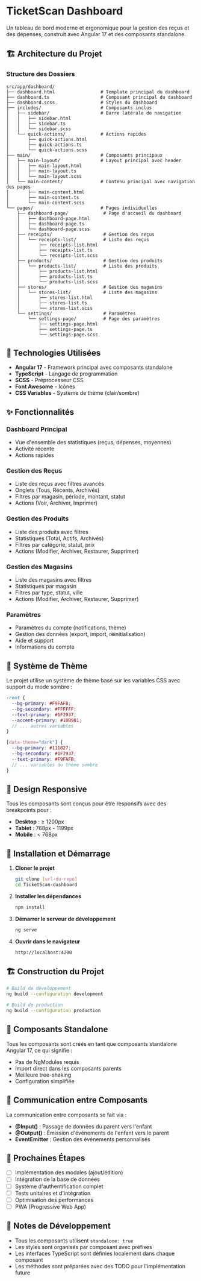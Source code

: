 # TicketScan Dashboard

Un tableau de bord moderne et ergonomique pour la gestion des reçus et des dépenses, construit avec Angular 17 et des composants standalone.

## 🏗️ Architecture du Projet

### Structure des Dossiers

```
src/app/dashboard/
├── dashboard.html                 # Template principal du dashboard
├── dashboard.ts                   # Composant principal du dashboard
├── dashboard.scss                 # Styles du dashboard
├── includes/                      # Composants inclus
│   ├── sidebar/                   # Barre latérale de navigation
│   │   ├── sidebar.html
│   │   ├── sidebar.ts
│   │   └── sidebar.scss
│   └── quick-actions/             # Actions rapides
│       ├── quick-actions.html
│       ├── quick-actions.ts
│       └── quick-actions.scss
├── main/                          # Composants principaux
│   ├── main-layout/               # Layout principal avec header
│   │   ├── main-layout.html
│   │   ├── main-layout.ts
│   │   └── main-layout.scss
│   └── main-content/              # Contenu principal avec navigation des pages
│       ├── main-content.html
│       ├── main-content.ts
│       └── main-content.scss
└── pages/                         # Pages individuelles
    ├── dashboard-page/             # Page d'accueil du dashboard
    │   ├── dashboard-page.html
    │   ├── dashboard-page.ts
    │   └── dashboard-page.scss
    ├── receipts/                   # Gestion des reçus
    │   └── receipts-list/          # Liste des reçus
    │       ├── receipts-list.html
    │       ├── receipts-list.ts
    │       └── receipts-list.scss
    ├── products/                   # Gestion des produits
    │   └── products-list/          # Liste des produits
    │       ├── products-list.html
    │       ├── products-list.ts
    │       └── products-list.scss
    ├── stores/                     # Gestion des magasins
    │   └── stores-list/            # Liste des magasins
    │       ├── stores-list.html
    │       ├── stores-list.ts
    │       └── stores-list.scss
    └── settings/                   # Paramètres
        └── settings-page/          # Page des paramètres
            ├── settings-page.html
            ├── settings-page.ts
            └── settings-page.scss
```

## 🚀 Technologies Utilisées

- **Angular 17** - Framework principal avec composants standalone
- **TypeScript** - Langage de programmation
- **SCSS** - Préprocesseur CSS
- **Font Awesome** - Icônes
- **CSS Variables** - Système de thème (clair/sombre)

## ✨ Fonctionnalités

### Dashboard Principal
- Vue d'ensemble des statistiques (reçus, dépenses, moyennes)
- Activité récente
- Actions rapides

### Gestion des Reçus
- Liste des reçus avec filtres avancés
- Onglets (Tous, Récents, Archivés)
- Filtres par magasin, période, montant, statut
- Actions (Voir, Archiver, Imprimer)

### Gestion des Produits
- Liste des produits avec filtres
- Statistiques (Total, Actifs, Archivés)
- Filtres par catégorie, statut, prix
- Actions (Modifier, Archiver, Restaurer, Supprimer)

### Gestion des Magasins
- Liste des magasins avec filtres
- Statistiques par magasin
- Filtres par type, statut, ville
- Actions (Modifier, Archiver, Restaurer, Supprimer)

### Paramètres
- Paramètres du compte (notifications, thème)
- Gestion des données (export, import, réinitialisation)
- Aide et support
- Informations du compte

## 🎨 Système de Thème

Le projet utilise un système de thème basé sur les variables CSS avec support du mode sombre :

```scss
:root {
  --bg-primary: #F9FAFB;
  --bg-secondary: #FFFFFF;
  --text-primary: #1F2937;
  --accent-primary: #10B981;
  // ... autres variables
}

[data-theme="dark"] {
  --bg-primary: #111827;
  --bg-secondary: #1F2937;
  --text-primary: #F9FAFB;
  // ... variables du thème sombre
}
```

## 📱 Design Responsive

Tous les composants sont conçus pour être responsifs avec des breakpoints pour :
- **Desktop** : ≥ 1200px
- **Tablet** : 768px - 1199px  
- **Mobile** : < 768px

## 🔧 Installation et Démarrage

1. **Cloner le projet**
   ```bash
   git clone [url-du-repo]
   cd TicketScan-dashboard
   ```

2. **Installer les dépendances**
   ```bash
   npm install
   ```

3. **Démarrer le serveur de développement**
   ```bash
   ng serve
   ```

4. **Ouvrir dans le navigateur**
   ```
   http://localhost:4200
   ```

## 🏗️ Construction du Projet

```bash
# Build de développement
ng build --configuration development

# Build de production
ng build --configuration production
```

## 📁 Composants Standalone

Tous les composants sont créés en tant que composants standalone Angular 17, ce qui signifie :
- Pas de NgModules requis
- Import direct dans les composants parents
- Meilleure tree-shaking
- Configuration simplifiée

## 🔄 Communication entre Composants

La communication entre composants se fait via :
- **@Input()** : Passage de données du parent vers l'enfant
- **@Output()** : Émission d'événements de l'enfant vers le parent
- **EventEmitter** : Gestion des événements personnalisés

## 🎯 Prochaines Étapes

- [ ] Implémentation des modales (ajout/édition)
- [ ] Intégration de la base de données
- [ ] Système d'authentification complet
- [ ] Tests unitaires et d'intégration
- [ ] Optimisation des performances
- [ ] PWA (Progressive Web App)

## 📝 Notes de Développement

- Tous les composants utilisent `standalone: true`
- Les styles sont organisés par composant avec préfixes
- Les interfaces TypeScript sont définies localement dans chaque composant
- Les méthodes sont préparées avec des TODO pour l'implémentation future
